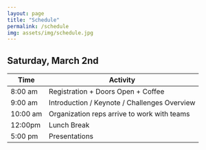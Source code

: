 ```yaml
---
layout: page
title: "Schedule"
permalink: /schedule
img: assets/img/schedule.jpg
---
```


## Saturday, March 2nd
<div class="table-responsive">
	<table class="table">
		<thead>
			<tr>
				<th><strong>Time</strong></th>
				<th><strong>Activity</strong></th>
			</tr>
		</thead>
		<tbody>
			<tr>
				<td>8:00 am</td>
				<td>Registration + Doors Open + Coffee</td>
			</tr>
			<tr>
				<td>9:00 am</td>
				<td>Introduction / Keynote / Challenges Overview</td>
			</tr>
			<tr>
				<td>10:00 am</td>
				<td>Organization reps arrive to work with teams</td>
			</tr>
			<tr>
				<td>12:00pm</td>
				<td>Lunch Break</td>
			</tr>
			<tr>
				<td>5:00 pm</td>
				<td>Presentations</td>
			</tr>
		</tbody>
	</table>
</div>
